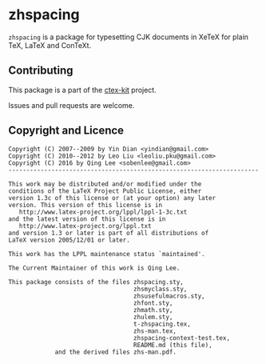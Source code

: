 zhspacing
=========

`zhspacing` is a package for typesetting CJK documents in XeTeX
for plain TeX, LaTeX and ConTeXt.

Contributing
------------

This package is a part of the [ctex-kit](https://github.com/CTeX-org/ctex-kit) project.

Issues and pull requests are welcome.

Copyright and Licence
---------------------

    Copyright (C) 2007--2009 by Yin Dian <yindian@gmail.com>
    Copyright (C) 2010--2012 by Leo Liu <leoliu.pku@gmail.com>
    Copyright (C) 2016 by Qing Lee <sobenlee@gmail.com>
    ----------------------------------------------------------------------

    This work may be distributed and/or modified under the
    conditions of the LaTeX Project Public License, either
    version 1.3c of this license or (at your option) any later
    version. This version of this license is in
       http://www.latex-project.org/lppl/lppl-1-3c.txt
    and the latest version of this license is in
       http://www.latex-project.org/lppl.txt
    and version 1.3 or later is part of all distributions of
    LaTeX version 2005/12/01 or later.

    This work has the LPPL maintenance status `maintained'.

    The Current Maintainer of this work is Qing Lee.

    This package consists of the files zhspacing.sty,
                                       zhsmyclass.sty,
                                       zhsusefulmacros.sty,
                                       zhfont.sty,
                                       zhmath.sty,
                                       zhulem.sty,
                                       t-zhspacing.tex,
                                       zhs-man.tex,
                                       zhspacing-context-test.tex,
                                       README.md (this file),
                 and the derived files zhs-man.pdf.
